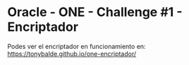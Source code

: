 # Oracle - ONE - Challenge #1 - Encriptador

Podes ver el encriptador en funcionamiento en: https://tonybalde.github.io/one-encriptador/


